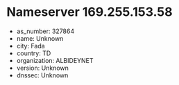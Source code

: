 # Nameserver 169.255.153.58

* as_number: 327864
* name: Unknown
* city: Fada
* country: TD
* organization: ALBIDEYNET
* version: Unknown
* dnssec: Unknown
